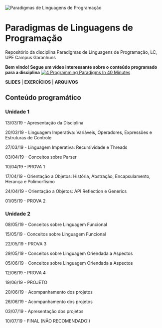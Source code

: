 ![Paradigmas de Linguagens de Programação](https://github.com/cmrevoredo/upe-lc-plp/blob/master/titulo.png?raw=true)
# Paradigmas de Linguagens de Programação
Repositório da disciplina Paradigmas de Linguagens de Programação, LC, UPE Campus Garanhuns

**Bem vindo! Segue um vídeo interessante sobre o conteúdo programado para a disciplina**
[![4 Programming Paradigms In 40 Minutes](http://img.youtube.com/vi/cgVVZMfLjEI/0.jpg)](http://www.youtube.com/watch?v=cgVVZMfLjEI "4 Programming Paradigms In 40 Minutes")

**SLIDES** | **EXERCÍCIOS** | **ARQUIVOS**

## Conteúdo programático

### Unidade 1

13/03/19 - Apresentação da Disciplina

20/03/19 - Linguagem Imperativa: Variáveis, Operadores, Expressões e Estruturas de Controle

27/03/19 - Linguagem Imperativa: Recursividade e Threads

03/04/19 - Conceitos sobre Parser

10/04/19 - PROVA 1

17/04/19 - Orientação a Objetos: História, Abstração, Encapsulamento, Herança e Polimorfismo

24/04/19 - Orientação a Objetos: API Reflection e Generics

01/05/19 - PROVA 2

### Unidade 2

08/05/19 - Conceitos sobre Linguagem Funcional

15/05/19 - Conceitos sobre Linguagem Funcional

22/05/19 - PROVA 3

29/05/19 - Conceitos sobre Linguagem Oriendada a Aspectos

05/06/19 - Conceitos sobre Linguagem Oriendada a Aspectos

12/06/19 - PROVA 4

19/06/19 - PROJETO

20/06/19 - Acompanhamento dos projetos

26/06/19 - Acompanhamento dos projetos

03/07/19 - Apresentação dos projetos

10/07/19 - FINAL (NÃO RECOMENDADO!)
